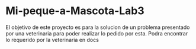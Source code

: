 # Mi-peque-a-Mascota-Lab3
El objetivo de este proyecto es para la solucion de un problema presentado por una veterinaria para poder realizar lo pedido por esta.
Podra encontrar lo requerido por la veterinaria en docs
